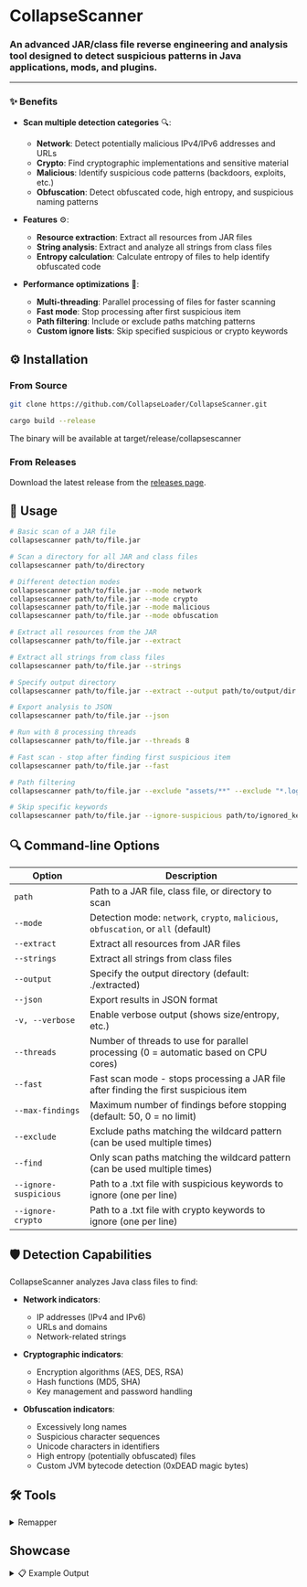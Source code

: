 # CollapseScanner

### An advanced JAR/class file reverse engineering and analysis tool designed to detect suspicious patterns in Java applications, mods, and plugins.

---

### ✨ Benefits

-   **Scan multiple detection categories** 🔍:

    -   **Network**: Detect potentially malicious IPv4/IPv6 addresses and URLs
    -   **Crypto**: Find cryptographic implementations and sensitive material
    -   **Malicious**: Identify suspicious code patterns (backdoors, exploits, etc.)
    -   **Obfuscation**: Detect obfuscated code, high entropy, and suspicious naming patterns

-   **Features** ⚙️:

    -   **Resource extraction**: Extract all resources from JAR files
    -   **String analysis**: Extract and analyze all strings from class files
    -   **Entropy calculation**: Calculate entropy of files to help identify obfuscated code

-   **Performance optimizations** 🚀:

    -   **Multi-threading**: Parallel processing of files for faster scanning
    -   **Fast mode**: Stop processing after first suspicious item
    -   **Path filtering**: Include or exclude paths matching patterns
    -   **Custom ignore lists**: Skip specified suspicious or crypto keywords

## ⚙️ Installation

### From Source

```bash
git clone https://github.com/CollapseLoader/CollapseScanner.git
```

```bash
cargo build --release
```

The binary will be available at target/release/collapsescanner

### From Releases

Download the latest release from the [releases page](https://github.com/CollapseLoader/CollapseScanner/releases).

## 📝 Usage

```bash
# Basic scan of a JAR file
collapsescanner path/to/file.jar

# Scan a directory for all JAR and class files
collapsescanner path/to/directory

# Different detection modes
collapsescanner path/to/file.jar --mode network
collapsescanner path/to/file.jar --mode crypto
collapsescanner path/to/file.jar --mode malicious
collapsescanner path/to/file.jar --mode obfuscation

# Extract all resources from the JAR
collapsescanner path/to/file.jar --extract

# Extract all strings from class files
collapsescanner path/to/file.jar --strings

# Specify output directory
collapsescanner path/to/file.jar --extract --output path/to/output/dir

# Export analysis to JSON
collapsescanner path/to/file.jar --json

# Run with 8 processing threads
collapsescanner path/to/file.jar --threads 8

# Fast scan - stop after finding first suspicious item
collapsescanner path/to/file.jar --fast

# Path filtering
collapsescanner path/to/file.jar --exclude "assets/**" --exclude "*.log" --find "com/example/*"

# Skip specific keywords
collapsescanner path/to/file.jar --ignore-suspicious path/to/ignored_keywords.txt --ignore-crypto path/to/ignored_crypto.txt
```

## 🔍 Command-line Options

| Option                | Description                                                                          |
| --------------------- | ------------------------------------------------------------------------------------ |
| `path`                | Path to a JAR file, class file, or directory to scan                                 |
| `--mode`              | Detection mode: `network`, `crypto`, `malicious`, `obfuscation`, or `all` (default)  |
| `--extract`           | Extract all resources from JAR files                                                 |
| `--strings`           | Extract all strings from class files                                                 |
| `--output`            | Specify the output directory (default: ./extracted)                                  |
| `--json`              | Export results in JSON format                                                        |
| `-v, --verbose`       | Enable verbose output (shows size/entropy, etc.)                                     |
| `--threads`           | Number of threads to use for parallel processing (0 = automatic based on CPU cores)  |
| `--fast`              | Fast scan mode - stops processing a JAR file after finding the first suspicious item |
| `--max-findings`      | Maximum number of findings before stopping (default: 50, 0 = no limit)               |
| `--exclude`           | Exclude paths matching the wildcard pattern (can be used multiple times)             |
| `--find`              | Only scan paths matching the wildcard pattern (can be used multiple times)           |
| `--ignore-suspicious` | Path to a .txt file with suspicious keywords to ignore (one per line)                |
| `--ignore-crypto`     | Path to a .txt file with crypto keywords to ignore (one per line)                    |

## 🛡️ Detection Capabilities

CollapseScanner analyzes Java class files to find:

-   **Network indicators**:

    -   IP addresses (IPv4 and IPv6)
    -   URLs and domains
    -   Network-related strings

-   **Cryptographic indicators**:

    -   Encryption algorithms (AES, DES, RSA)
    -   Hash functions (MD5, SHA)
    -   Key management and password handling

-   **Obfuscation indicators**:
    -   Excessively long names
    -   Suspicious character sequences
    -   Unicode characters in identifiers
    -   High entropy (potentially obfuscated) files
    -   Custom JVM bytecode detection (0xDEAD magic bytes)

## 🛠️ Tools

<details><summary>Remapper</summary>

**Remapper** - A tool to fix JAR files that have been obfuscated using the "trailing slash" techique, which can cause issues with class decompiling and analysis.

### Usage

```bash
# If running from the source directory
cargo run --bin remapper path/to/input.jar path/to/output.jar
```

#### Example output:

```s
🔍 Remapper for "trailing slash" technique
📥 Input JAR:  .\obfuscated.jar
📤 Output JAR: output.jar
🔧 Building fixed JAR file...
  [00:00:10] [========================================] 18540/18540 entries
✅ Successfully fixed JAR -> output.jar
```

</details>

## Showcase

<details><summary>📋 Example Output</summary>

```
==== CollapseScanner - Enhanced Analysis ====
🎯 Target: suspicious.jar
🔧 Mode: All
🚀 Starting scan...

⚠️  Findings Report:

📄 File: suspicious.jar/com/example/malicious/Payload.class
  🌐 IPv4 Address: 192.168.1.100
  🌐 IPv6 Address: 9e53:c40f:5969:6a04:68b6:2c98:5c80:25fb
  🔗 URL: http://malicious-domain.com/c2
  🔒 Crypto Keyword: 'encrypt' in "AES encryption used here"
  ❗ Suspicious Keyword: 'payload' in "Executing payload"

==== Scan Summary ====
📈 Total Findings: 4
  - Crypto Keyword: 1
  - IPv4 Address: 1
  - IPv6 Address: 1
  - Suspicious Keyword: 1
  - URL: 1

📦 Resources extracted to ./extracted
🔤 Strings extracted to ./extracted
```

</details>
